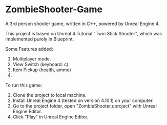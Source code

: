 # ZombieShooter-Game
A 3rd person shooter game, written in C++, powered by Unreal Engine 4.

This project is based on Unreal 4 Tutorial "Twin Stick Shooter", which was implemented purely in Blueprint.

Some Features added:
1. Multiplayer mode.
2. View Switch (keyboard: c)
3. Item Pickup (health, ammo)
4. 
To run this game:
1. Clone the project to local machine.
2. Install Unreal Engine 4 (tested on version 4.10.1) on your computer.
3. Go to the project folder, open "ZombieShooter.uproject" with Unreal Engine Editor.
4. Click "Play" in Unreal Engine Editor.
